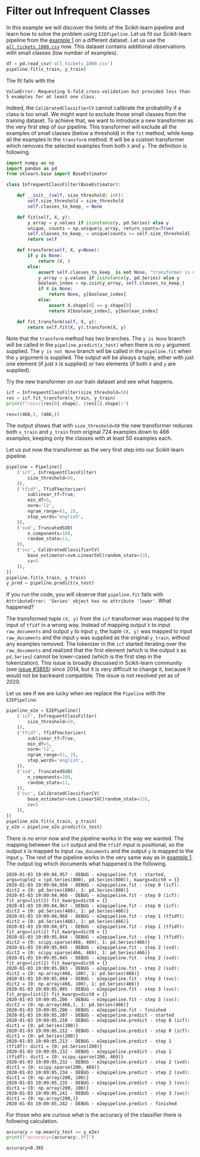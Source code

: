 # Filter out Infrequent Classes

In this example we will discover the limits of the Scikit-learn pipeline and learn how to solve the problem using `E2EPipeline`. Let us fit our Scikit-learn pipeline from the [example 1](#standard-scikit-learn-pipeline) on a different dataset. Let us use the [`all_tickets_1000.csv`](../data/all_tickets_1000.csv) now. This dataset contains additional observations with small classes (low number of examples).

```python
df = pd.read_csv('all_tickets_1000.csv')
pipeline.fit(x_train, y_train)
```

The fit fails with the 

```ValueError: Requesting 5-fold cross-validation but provided less than 5 examples for at least one class.```

Indeed, the `CalibratedClassifierCV` cannot calibrate the probability if a class is too small. We might want to exclude those small classes from the training dataset. To achieve that, we want to introduce a new transformer as the very first step of our pipeline. This transformer will exclude all the examples of small classes (below a threshold) in the `fit` method, while keep all the examples in the `transform` method. It will be a custom transformer which removes the selected examples from both `X` and `y`. The definition is following.

```python
import numpy as np
import pandas as pd
from sklearn.base import BaseEstimator

class InfrequentClassFilter(BaseEstimator):

    def __init__(self, size_threshold: int):
        self.size_threshold = size_threshold
        self.classes_to_keep_ = None

    def fit(self, X, y):
        y_array = y.values if isinstance(y, pd.Series) else y
        unique, counts = np.unique(y_array, return_counts=True)
        self.classes_to_keep_ = unique[counts >= self.size_threshold]
        return self

    def transform(self, X, y=None):
        if y is None:
            return (X, )
        else:
            assert self.classes_to_keep_ is not None, "transformer is not fitted yet"
            y_array = y.values if isinstance(y, pd.Series) else y
            boolean_index = np.isin(y_array, self.classes_to_keep_)
            if X is None:
                return None, y[boolean_index]
            else:
                assert X.shape[0] == y.shape[0]
                return X[boolean_index], y[boolean_index]

    def fit_transform(self, X, y):
        return self.fit(X, y).transform(X, y)
```

Note that the `transform` method has two branches. The `y is None` branch will be called in the `pipeline.predict(x_test)` when there is no `y` argument supplied. The `y is not None` branch will be called in the `pipeline.fit` when the `y` argument is supplied. The output will be always a tuple, either with just one element (if just `X` is supplied) or two elements (if both `X` and `y` are supplied).

Try the new transformer on our train dataset and see what happens.

```python
icf = InfrequentClassFilter(size_threshold=50)
res = icf.fit_transform(x_train, y_train)
print(f"res=({res[0].shape}, {res[1].shape})")
```

`res=((466,), (466,))`

The output shows that with `size_threshold=50` the new transformer reduces both `x_train` and `y_train` from original 724 examples down to 466 examples, keeping only the classes with at least 50 examples each.

Let us put now the transformer as the very first step into our Scikit-learn pipeline.

```python
pipeline = Pipeline([
    ('icf', InfrequentClassFilter(
        size_threshold=50,
    )),
    ('tfidf', TfidfVectorizer(
        sublinear_tf=True,
        min_df=5,
        norm='l2',
        ngram_range=(1, 2),
        stop_words='english',
    )),
    ('svd', TruncatedSVD(
        n_components=100,
        random_state=11,
    )),
    ('svc', CalibratedClassifierCV(
        base_estimator=svm.LinearSVC(random_state=33),
        cv=5
    )),
])
pipeline.fit(x_train, y_train)
y_pred = pipeline.predict(x_test)
```

If you run the code, you will observe that `pipeline.fit` fails with `AttributeError: 'Series' object has no attribute 'lower'`. What happened?

The transformed tuple `(X, y)` from the `icf` transformer was mapped to the input of `tfidf` in a wrong way. Instead of mapping output `X` to input `raw_documents` and output `y` to input `y`, the tuple `(X, y)` was mapped to input `raw_documents` and the input `y` was supplied as the original `y_train`, without any examples removed. The tokenizer in the `icf` started iterating over the `raw_documents` and realized that the first element (which is the output `X` as `pd.Series`) cannot be lower-cased (which is the first step in the tokenization). This issue is broadly discussed in Scikit-learn community (see [issue #3855](https://github.com/scikit-learn/scikit-learn/issues/3855)) since 2014, but it is very difficult to change it, because it would not be backward compatible. The issue is not resolved yet as of 2020.

Let us see if we are lucky when we replace the `Pipeline` with the `E2EPipeline`:

```python
pipeline_e2e = E2EPipeline([
    ('icf', InfrequentClassFilter(
        size_threshold=50,
    )),
    ('tfidf', TfidfVectorizer(
        sublinear_tf=True,
        min_df=5,
        norm='l2',
        ngram_range=(1, 2),
        stop_words='english',
    )),
    ('svd', TruncatedSVD(
        n_components=100,
        random_state=11,
    )),
    ('svc', CalibratedClassifierCV(
        base_estimator=svm.LinearSVC(random_state=33),
        cv=5
    )),
])
pipeline_e2e.fit(x_train, y_train)
y_e2e = pipeline_e2e.predict(x_test)
```

There is no error now and the pipeline works in the way we wanted. The mapping between the `icf` output and the `tfidf` input is positional, so the output `X` is mapped to input `raw_documents` and the output `y` is mapped to the input `y`. The rest of the pipeline works in the very same way as in [example 1](example1.md). The output log which documents what happened is the following.

```text
2020-01-03 19:09:04,957 - DEBUG - e2epipeline.fit - started, args=tuple2 = (pd.Series(800), pd.Series(800)), kwargs=dict0 = {}
2020-01-03 19:09:04,958 - DEBUG - e2epipeline.fit - step 0 (icf): dict2 = {0: pd.Series(800), 1: pd.Series(800)}
2020-01-03 19:09:04,960 - DEBUG - e2epipeline.fit - step 0 (icf): fit_args=list(2) fit_kwargs=dict0 = {}
2020-01-03 19:09:04,967 - DEBUG - e2epipeline.fit - step 0 (icf): dict2 = {0: pd.Series(466), 1: pd.Series(466)}
2020-01-03 19:09:04,968 - DEBUG - e2epipeline.fit - step 1 (tfidf): dict2 = {0: pd.Series(466), 1: pd.Series(466)}
2020-01-03 19:09:04,971 - DEBUG - e2epipeline.fit - step 1 (tfidf): fit_args=list(2) fit_kwargs=dict0 = {}
2020-01-03 19:09:05,044 - DEBUG - e2epipeline.fit - step 1 (tfidf): dict2 = {0: scipy.sparse(466, 469), 1: pd.Series(466)}
2020-01-03 19:09:05,045 - DEBUG - e2epipeline.fit - step 2 (svd): dict2 = {0: scipy.sparse(466, 469), 1: pd.Series(466)}
2020-01-03 19:09:05,045 - DEBUG - e2epipeline.fit - step 2 (svd): fit_args=list(2) fit_kwargs=dict0 = {}
2020-01-03 19:09:05,083 - DEBUG - e2epipeline.fit - step 2 (svd): dict2 = {0: np.array(466, 100), 1: pd.Series(466)}
2020-01-03 19:09:05,084 - DEBUG - e2epipeline.fit - step 3 (svc): dict2 = {0: np.array(466, 100), 1: pd.Series(466)}
2020-01-03 19:09:05,085 - DEBUG - e2epipeline.fit - step 3 (svc): fit_args=list(2) fit_kwargs=dict0 = {}
2020-01-03 19:09:05,206 - DEBUG - e2epipeline.fit - step 3 (svc): dict2 = {0: np.array(466,), 1: pd.Series(466)}
2020-01-03 19:09:05,206 - DEBUG - e2epipeline.fit - finished
2020-01-03 19:09:05,207 - DEBUG - e2epipeline.predict - started
2020-01-03 19:09:05,210 - DEBUG - e2epipeline.predict - step 0 (icf): dict1 = {0: pd.Series(200)}
2020-01-03 19:09:05,212 - DEBUG - e2epipeline.predict - step 0 (icf): dict1 = {0: pd.Series(200)}
2020-01-03 19:09:05,213 - DEBUG - e2epipeline.predict - step 1 (tfidf): dict1 = {0: pd.Series(200)}
2020-01-03 19:09:05,232 - DEBUG - e2epipeline.predict - step 1 (tfidf): dict1 = {0: scipy.sparse(200, 469)}
2020-01-03 19:09:05,232 - DEBUG - e2epipeline.predict - step 2 (svd): dict1 = {0: scipy.sparse(200, 469)}
2020-01-03 19:09:05,234 - DEBUG - e2epipeline.predict - step 2 (svd): dict1 = {0: np.array(200, 100)}
2020-01-03 19:09:05,235 - DEBUG - e2epipeline.predict - step 3 (svc): dict1 = {0: np.array(200, 100)}
2020-01-03 19:09:05,241 - DEBUG - e2epipeline.predict - step 3 (svc): dict1 = {0: np.array(200,)}
2020-01-03 19:09:05,242 - DEBUG - e2epipeline.predict - finished
```

For those who are curious what is the accuracy of the classifier there is following calculation.

```python
accuracy = np.mean(y_test == y_e2e)
print(f"accuracy={accuracy:.3f}")
```

`accuracy=0.365`
